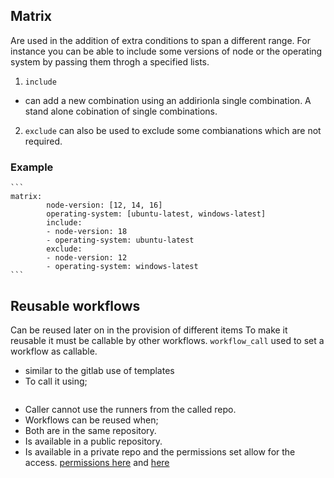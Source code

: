 ## Matrix
Are used in the addition of extra conditions to span a different range. For instance you can be able to include some versions of node or the operating system by passing them throgh a specified lists.
1. `include`
- can add a new combination using an addirionla single combination. A stand alone cobination of single combinations.
2. `exclude` can also be used to exclude some combianations which are not required.
### Example
    ```
    matrix:
            node-version: [12, 14, 16]
            operating-system: [ubuntu-latest, windows-latest]
            include:
            - node-version: 18
            - operating-system: ubuntu-latest
            exclude:
            - node-version: 12
            - operating-system: windows-latest
    ```


## Reusable workflows
Can be reused later on in the provision of different items
To make it reusable it must be callable by other workflows.
`workflow_call` used to set a workflow as callable. 
- similar to the gitlab use of templates
- To call it using;
 ```uses: ./.github/workflows/reusable.yml
 ```
- Caller cannot use the runners from the called repo.
- Workflows can be reused when;
 - Both are in the same repository.
 - Is available in a public repository.
 - Is available in a private repo and the permissions set allow for the access. [permissions here](https://docs.github.com/en/actions/creating-actions/sharing-actions-and-workflows-with-your-organization) and [here](https://docs.github.com/en/actions/creating-actions/sharing-actions-and-workflows-from-your-private-repository)